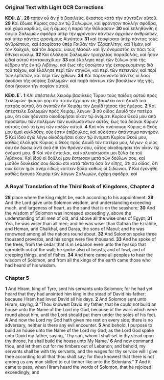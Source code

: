 ### Original Text with Light OCR Corrections

**KΕΦ. Δ΄.**
**28** τόπον οὗ ἂν ᾖ ὁ βασιλεύς, ἕκαστος κατὰ τὴν σύνταξιν αὐτοῦ.
**29** Καὶ ἔδωκε Κύριος σοφίαν τῷ Σαλωμών, καὶ φρόνησιν πολλὴν σφόδρα, καὶ χῦμα καρδίας, ὡς ἡ ἄμμος ἡ παρὰ τὴν θάλασσαν·
**30** καὶ ἐπληθύνθη ἡ σοφία Σαλωμὼν σφόδρα ὑπὲρ τὴν φρόνησιν πάντων ἀρχαίων ἀνθρώπων, καὶ ὑπὲρ πάντας φρονίμους Αἰγύπτου·
**31** καὶ ἐσοφίσατο ὑπὲρ πάντας τοὺς ἀνθρώπους, καὶ ἐσοφίσατο ὑπὲρ Γαιθὰν τὸν Ἐζραηλίτην, καὶ Ἡμὰν, καὶ τὸν Χαλχαλ, καὶ τὸν Δαραὰ, υἱοὺς Μαούλ· καὶ ἦν ὀνομαστὸς ἐν πᾶσι τοῖς ἔθνεσι κύκλῳ.
**32** Καὶ ἐλάλησε Σαλωμὼν τρισχιλίας παραβολὰς, καὶ ἦσαν ᾠδαὶ αὐτοῦ πεντακισχίλιαι·
**33** καὶ ἐλάλησε περὶ τῶν ξύλων ἀπὸ τῆς κέδρου τῆς ἐν τῷ Λιβάνῳ, καὶ ἕως τῆς ὑσσώπου τῆς ἐκπορευομένης διὰ τοῦ τοίχου, καὶ ἐλάλησε περὶ τῶν κτηνῶν, καὶ περὶ τῶν πετεινῶν, καὶ περὶ τῶν ἑρπετῶν, καὶ περὶ τῶν ἰχθύων.
**34** Καὶ παρεγίνοντο πάντες οἱ λαοὶ ἀκοῦσαι τῆς σοφίας Σαλωμὼν· καὶ παρὰ πάντων τῶν βασιλέων τῆς γῆς, ὅσοι ἤκουον τὴν σοφίαν αὐτοῦ.

**KΕΦ. Ε΄.**
**1** ΚΑΙ ἀπέστειλε Χειρὰμ βασιλεὺς Τύρου τοὺς παῖδας αὐτοῦ πρὸς Σαλωμών· ἤκουσε γὰρ ἔτι αὐτὸν ἔχρισαν εἰς βασιλέα ἀντὶ Δαυὶδ τοῦ πατρὸς αὐτοῦ, ὅτι ἀγαπῶν ἦν Χειρὰμ τὸν Δαυὶδ πάσας τὰς ἡμέρας.
**2** Kαὶ ἀπέστειλε Σαλωμὼν πρὸς Χειράμ, λέγων·
**3** σὺ οἶδας Δαυὶδ τὸν πατέρα μου, ὅτι οὐκ ἠδύνατο οἰκοδομῆσαι οἶκον τῷ ὀνόματι Κυρίου Θεοῦ μου ἀπὸ προσώπου τῶν πολέμων τῶν κυκλωσάντων αὐτὸν, ἕως τοῦ δοῦναι Κύριον αὐτοὺς ὑπὸ τὰ ἴχνη τῶν ποδῶν αὐτοῦ.
**4** Kαὶ νῦν ἀνέπαυσε Κύριος ὁ Θεός μου ἐμοὶ κυκλόθεν, οὐκ ἔστιν ἐπίβουλος, καὶ οὐκ ἔστιν ἀπάντημα πονηρόν.
**5** Kαὶ ἰδοὺ ἐγὼ λέγω οἰκοδομῆσαι οἶκον τῷ ὀνόματι Κυρίου Θεοῦ μου, καθὼς ἐλάλησε Κύριος ὁ Θεὸς πρὸς Δαυὶδ τὸν πατέρα μου, λέγων· ὁ υἱός σου ὃν δώσω ἀντὶ σοῦ ἐπὶ τὸν θρόνον σου, οὗτος οἰκοδομήσει τὸν οἶκον τῷ ὀνόματί μου.
**6** Kαὶ νῦν ἔντειλαι, καὶ κολυπάτωσάν μοι ξύλα ἐκ τοῦ Λιβάνου. Kαὶ ἰδοὺ οἱ δοῦλοί μου ἔστωσαν μετὰ τῶν δούλων σου, καὶ μισθὸν δουλείας σου δώσω σοι κατὰ πάντα ὅσα ἂν εἴπῃς, ὅτι σὺ οἶδας, ὅτι οὐκ ἔστιν ἡμῖν ἀνὴρ εἰδὼς κόπτειν ξύλα καθὼς οἱ Σιδώνιοι.
**7** Kαὶ ἐγενήθη καθὼς ἤκουσε Χειρὰμ τῶν λόγων Σαλωμών, ἐχάρη σφόδρα, καὶ

### A Royal Translation of the Third Book of Kingdoms, Chapter 4

**28** place where the king might be, each according to his appointment.
**29** And the Lord gave unto Solomon wisdom, and understanding exceeding much, and largeness of heart, as the sand that is on the seashore;
**30** And the wisdom of Solomon was increased exceedingly, above the understanding of all men of old, and above all the wise ones of Egypt;
**31** Yea, he was wiser than all men; and he was wiser than Gathan the Ezrahite, and Heman, and Chalkhal, and Daraa, the sons of Maoul; and he was renowned among all the nations round about.
**32** And Solomon spoke three thousand proverbs, and his songs were five thousand.
**33** And he spoke of the trees, from the cedar that is in Lebanon even unto the hyssop that sprouteth out of the wall; he spoke also of beasts, and of fowl, and of creeping things, and of fishes.
**34** And there came all peoples to hear the wisdom of Solomon, and from all the kings of the earth came those who had heard of his wisdom.

### Chapter 5

**1** And Hiram, king of Tyre, sent his servants unto Solomon; for he had yet heard that they had anointed him king in the stead of David his father; because Hiram had loved David all his days.
**2** And Solomon sent unto Hiram, saying,
**3** "Thou knowest David my father, that he could not build an house unto the Name of the Lord my God, because of the wars which were round about him, until the Lord should put them under the soles of his feet.
**4** And now the Lord my God hath given me rest on every side; there is no adversary, neither is there any evil encounter.
**5** And behold, I purpose to build an house unto the Name of the Lord my God, as the Lord God spake unto David my father, saying, 'Thy son, whom I shall set in thy stead upon thy throne, he shall build the house unto My Name.'
**6** And now command thou, and let them cut for me timbers out of Lebanon; and behold, my servants shall be with thy servants, and the wages for thy service will I give thee according to all that thou shalt say; for thou knowest that there is not among us any man skilled to cut timber like unto the Sidonians."
**7** And it came to pass, when Hiram heard the words of Solomon, that he rejoiced exceedingly, and
